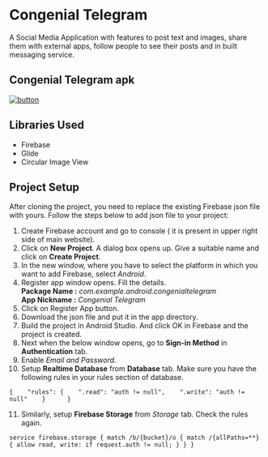 # Congenial Telegram
A Social Media Application with features to post text and images, share them with external apps, follow people to see their posts and in built messaging service.

## Congenial Telegram apk
[![button](https://user-images.githubusercontent.com/32104560/59460385-96c22a80-8e3c-11e9-8ac6-147ad30dade4.png)](https://drive.google.com/file/d/1wyaktLj90Xvqx7gNfJKcT6nnJwOgqaFS/view?usp=sharing)

## Libraries Used

- Firebase
- Glide
- Circular Image View

## Project Setup
After cloning the project, you need to replace the existing Firebase json file with yours. Follow the steps below to add json file to your project:
1. Create Firebase account and go to console ( it is present in upper right side of main website).
2. Click on **New Project**. A dialog box opens up. Give a suitable name and click on **Create Project**.
3. In the new window, where you have to select the platform in which you want to add Firebase, select *Android*.
4. Register app window opens. Fill the details.  
  **Package Name :** *com.example.android.congenialtelegram*    
  **App Nickname :** *Congenial Telegram*    
5. Click on Register App button. 
6. Download the json file and put it in the app directory.
7. Build the project in Android Studio. And click OK in Firebase and the project is created.
8. Next when the below window opens, go to **Sign-in Method** in **Authentication** tab.     
9. Enable *Email and Password*.
10. Setup **Realtime Database** from **Database** tab. Make sure you have the following rules in your rules section of database.

``{   
"rules": {   
  ".read": "auth != null",   
  ".write": "auth != null"   
          }     
 }``   
 
 11. Similarly, setup **Firebase Storage** from *Storage* tab. Check the rules again.   
 
``service firebase.storage {
  match /b/{bucket}/o {
    match /{allPaths=**} {
      allow read, write: if request.auth != null;
    }
  }
}``


